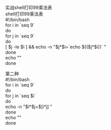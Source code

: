 实战shell打印99乘法表  
shell打印99乘法表  
\#!/bin/bash  
for i in \`seq 9\`  
do  
for j in \`seq 9\`  
do  
[ \$j -le \$i ] && echo -n "\$j\*\$i=\`echo \$((\$j\*\$i))\` "  
done  
echo ""  
done

第二种  
\#!/bin/bash  
for i in \`seq 9\`  
do  
for j in \`seq \$i\`  
do  
echo -n "\$i\*\$j=\$[i\*j] "  
done  
echo ""  
done

